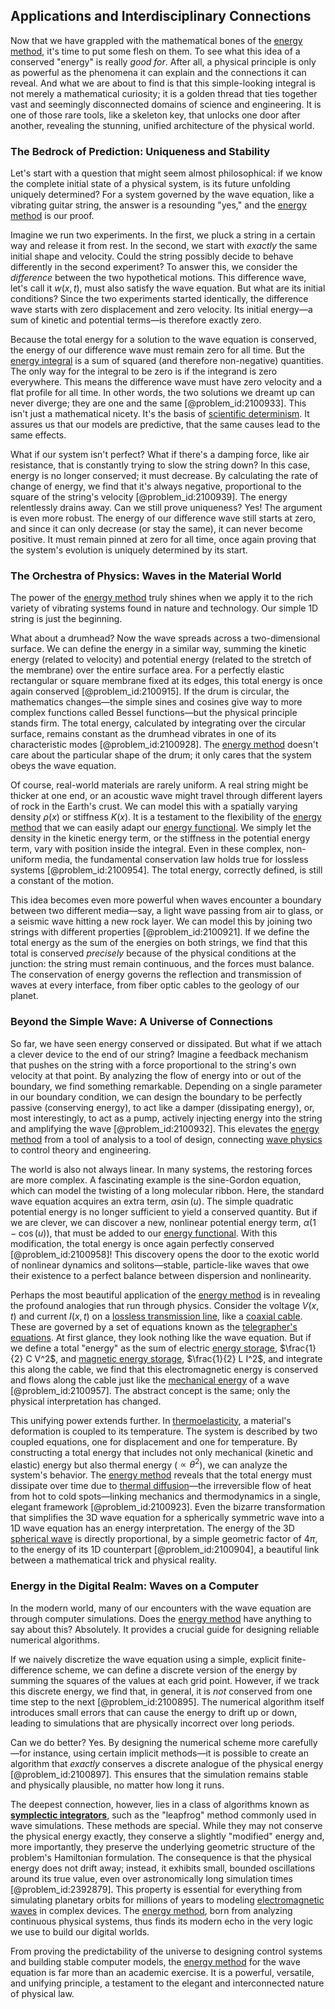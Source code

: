 ## Applications and Interdisciplinary Connections

Now that we have grappled with the mathematical bones of the [energy method](@article_id:175380), it's time to put some flesh on them. To see what this idea of a conserved "energy" is really *good for*. After all, a physical principle is only as powerful as the phenomena it can explain and the connections it can reveal. And what we are about to find is that this simple-looking integral is not merely a mathematical curiosity; it is a golden thread that ties together vast and seemingly disconnected domains of science and engineering. It is one of those rare tools, like a skeleton key, that unlocks one door after another, revealing the stunning, unified architecture of the physical world.

### The Bedrock of Prediction: Uniqueness and Stability

Let's start with a question that might seem almost philosophical: if we know the complete initial state of a physical system, is its future unfolding uniquely determined? For a system governed by the wave equation, like a vibrating guitar string, the answer is a resounding "yes," and the [energy method](@article_id:175380) is our proof.

Imagine we run two experiments. In the first, we pluck a string in a certain way and release it from rest. In the second, we start with *exactly* the same initial shape and velocity. Could the string possibly decide to behave differently in the second experiment? To answer this, we consider the *difference* between the two hypothetical motions. This difference wave, let's call it $w(x,t)$, must also satisfy the wave equation. But what are its initial conditions? Since the two experiments started identically, the difference wave starts with zero displacement and zero velocity. Its initial energy—a sum of kinetic and potential terms—is therefore exactly zero.

Because the total energy for a solution to the wave equation is conserved, the energy of our difference wave must remain zero for all time. But the [energy integral](@article_id:165734) is a sum of squared (and therefore non-negative) quantities. The only way for the integral to be zero is if the integrand is zero everywhere. This means the difference wave must have zero velocity and a flat profile for all time. In other words, the two solutions we dreamt up can never diverge; they are one and the same [@problem_id:2100933]. This isn't just a mathematical nicety. It's the basis of [scientific determinism](@article_id:142964). It assures us that our models are predictive, that the same causes lead to the same effects.

What if our system isn't perfect? What if there's a damping force, like air resistance, that is constantly trying to slow the string down? In this case, energy is no longer conserved; it must decrease. By calculating the rate of change of energy, we find that it's always negative, proportional to the square of the string's velocity [@problem_id:2100939]. The energy relentlessly drains away. Can we still prove uniqueness? Yes! The argument is even more robust. The energy of our difference wave still starts at zero, and since it can only decrease (or stay the same), it can never become positive. It must remain pinned at zero for all time, once again proving that the system's evolution is uniquely determined by its start.

### The Orchestra of Physics: Waves in the Material World

The power of the [energy method](@article_id:175380) truly shines when we apply it to the rich variety of vibrating systems found in nature and technology. Our simple 1D string is just the beginning.

What about a drumhead? Now the wave spreads across a two-dimensional surface. We can define the energy in a similar way, summing the kinetic energy (related to velocity) and potential energy (related to the stretch of the membrane) over the entire surface area. For a perfectly elastic rectangular or square membrane fixed at its edges, this total energy is once again conserved [@problem_id:2100915]. If the drum is circular, the mathematics changes—the simple sines and cosines give way to more complex functions called Bessel functions—but the physical principle stands firm. The total energy, calculated by integrating over the circular surface, remains constant as the drumhead vibrates in one of its characteristic modes [@problem_id:2100928]. The [energy method](@article_id:175380) doesn't care about the particular shape of the drum; it only cares that the system obeys the wave equation.

Of course, real-world materials are rarely uniform. A real string might be thicker at one end, or an acoustic wave might travel through different layers of rock in the Earth's crust. We can model this with a spatially varying density $\rho(x)$ or stiffness $K(x)$. It is a testament to the flexibility of the [energy method](@article_id:175380) that we can easily adapt our [energy functional](@article_id:169817). We simply let the density in the kinetic energy term, or the stiffness in the potential energy term, vary with position inside the integral. Even in these complex, non-uniform media, the fundamental conservation law holds true for lossless systems [@problem_id:2100954]. The total energy, correctly defined, is still a constant of the motion.

This idea becomes even more powerful when waves encounter a boundary between two different media—say, a light wave passing from air to glass, or a seismic wave hitting a new rock layer. We can model this by joining two strings with different properties [@problem_id:2100921]. If we define the total energy as the sum of the energies on both strings, we find that this total is conserved *precisely* because of the physical conditions at the junction: the string must remain continuous, and the forces must balance. The conservation of energy governs the reflection and transmission of waves at every interface, from fiber optic cables to the geology of our planet.

### Beyond the Simple Wave: A Universe of Connections

So far, we have seen energy conserved or dissipated. But what if we attach a clever device to the end of our string? Imagine a feedback mechanism that pushes on the string with a force proportional to the string's own velocity at that point. By analyzing the flow of energy into or out of the boundary, we find something remarkable. Depending on a single parameter in our boundary condition, we can design the boundary to be perfectly passive (conserving energy), to act like a damper (dissipating energy), or, most interestingly, to act as a pump, actively injecting energy into the string and amplifying the wave [@problem_id:2100932]. This elevates the [energy method](@article_id:175380) from a tool of analysis to a tool of design, connecting [wave physics](@article_id:196159) to control theory and engineering.

The world is also not always linear. In many systems, the restoring forces are more complex. A fascinating example is the sine-Gordon equation, which can model the twisting of a long molecular ribbon. Here, the standard wave equation acquires an extra term, $\alpha \sin(u)$. The simple quadratic potential energy is no longer sufficient to yield a conserved quantity. But if we are clever, we can discover a new, nonlinear potential energy term, $\alpha(1-\cos(u))$, that must be added to our [energy functional](@article_id:169817). With this modification, the total energy is once again perfectly conserved [@problem_id:2100958]! This discovery opens the door to the exotic world of nonlinear dynamics and solitons—stable, particle-like waves that owe their existence to a perfect balance between dispersion and nonlinearity.

Perhaps the most beautiful application of the [energy method](@article_id:175380) is in revealing the profound analogies that run through physics. Consider the voltage $V(x,t)$ and current $I(x,t)$ on a [lossless transmission line](@article_id:266222), like a [coaxial cable](@article_id:273938). These are governed by a set of equations known as the [telegrapher's equations](@article_id:170012). At first glance, they look nothing like the wave equation. But if we define a total "energy" as the sum of electric [energy storage](@article_id:264372), $\frac{1}{2} C V^2$, and [magnetic energy storage](@article_id:270203), $\frac{1}{2} L I^2$, and integrate this along the cable, we find that this electromagnetic energy is conserved and flows along the cable just like the [mechanical energy](@article_id:162495) of a wave [@problem_id:2100957]. The abstract concept is the same; only the physical interpretation has changed.

This unifying power extends further. In [thermoelasticity](@article_id:157953), a material's deformation is coupled to its temperature. The system is described by two coupled equations, one for displacement and one for temperature. By constructing a total energy that includes not only mechanical (kinetic and elastic) energy but also thermal energy ($\propto \theta^2$), we can analyze the system's behavior. The [energy method](@article_id:175380) reveals that the total energy must dissipate over time due to [thermal diffusion](@article_id:145985)—the irreversible flow of heat from hot to cold spots—linking mechanics and thermodynamics in a single, elegant framework [@problem_id:2100923]. Even the bizarre transformation that simplifies the 3D wave equation for a spherically symmetric wave into a 1D wave equation has an energy interpretation. The energy of the 3D [spherical wave](@article_id:174767) is directly proportional, by a simple geometric factor of $4\pi$, to the energy of its 1D counterpart [@problem_id:2100904], a beautiful link between a mathematical trick and physical reality.

### Energy in the Digital Realm: Waves on a Computer

In the modern world, many of our encounters with the wave equation are through computer simulations. Does the [energy method](@article_id:175380) have anything to say about this? Absolutely. It provides a crucial guide for designing reliable numerical algorithms.

If we naively discretize the wave equation using a simple, explicit finite-difference scheme, we can define a discrete version of the energy by summing the squares of the values at each grid point. However, if we track this discrete energy, we find that, in general, it is *not* conserved from one time step to the next [@problem_id:2100895]. The numerical algorithm itself introduces small errors that can cause the energy to drift up or down, leading to simulations that are physically incorrect over long periods.

Can we do better? Yes. By designing the numerical scheme more carefully—for instance, using certain implicit methods—it is possible to create an algorithm that *exactly* conserves a discrete analogue of the physical energy [@problem_id:2100897]. This ensures that the simulation remains stable and physically plausible, no matter how long it runs.

The deepest connection, however, lies in a class of algorithms known as **[symplectic integrators](@article_id:146059)**, such as the "leapfrog" method commonly used in wave simulations. These methods are special. While they may not conserve the physical energy exactly, they conserve a slightly "modified" energy and, more importantly, they preserve the underlying geometric structure of the problem's Hamiltonian formulation. The consequence is that the physical energy does not drift away; instead, it exhibits small, bounded oscillations around its true value, even over astronomically long simulation times [@problem_id:2392879]. This property is essential for everything from simulating planetary orbits for millions of years to modeling [electromagnetic waves](@article_id:268591) in complex devices. The [energy method](@article_id:175380), born from analyzing continuous physical systems, thus finds its modern echo in the very logic we use to build our digital worlds.

From proving the predictability of the universe to designing control systems and building stable computer models, the [energy method](@article_id:175380) for the wave equation is far more than an academic exercise. It is a powerful, versatile, and unifying principle, a testament to the elegant and interconnected nature of physical law.